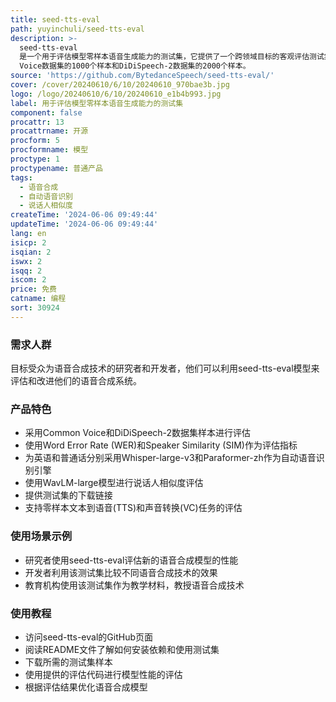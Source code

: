 ```yaml
---
title: seed-tts-eval
path: yuyinchuli/seed-tts-eval
description: >-
  seed-tts-eval
  是一个用于评估模型零样本语音生成能力的测试集，它提供了一个跨领域目标的客观评估测试集，包含从英语和普通话公共语料库中提取的样本，用于衡量模型在各种客观指标上的表现。它使用了Common
  Voice数据集的1000个样本和DiDiSpeech-2数据集的2000个样本。
source: 'https://github.com/BytedanceSpeech/seed-tts-eval/'
cover: /cover/20240610/6/10/20240610_970bae3b.jpg
logo: /logo/20240610/6/10/20240610_e1b4b993.jpg
label: 用于评估模型零样本语音生成能力的测试集
component: false
procattr: 13
procattrname: 开源
procform: 5
procformname: 模型
proctype: 1
proctypename: 普通产品
tags:
  - 语音合成
  - 自动语音识别
  - 说话人相似度
createTime: '2024-06-06 09:49:44'
updateTime: '2024-06-06 09:49:44'
lang: en
isicp: 2
isqian: 2
iswx: 2
isqq: 2
iscom: 2
price: 免费
catname: 编程
sort: 30924
---
```




### 需求人群
目标受众为语音合成技术的研究者和开发者，他们可以利用seed-tts-eval模型来评估和改进他们的语音合成系统。

### 产品特色
* 采用Common Voice和DiDiSpeech-2数据集样本进行评估
* 使用Word Error Rate (WER)和Speaker Similarity (SIM)作为评估指标
* 为英语和普通话分别采用Whisper-large-v3和Paraformer-zh作为自动语音识别引擎
* 使用WavLM-large模型进行说话人相似度评估
* 提供测试集的下载链接
* 支持零样本文本到语音(TTS)和声音转换(VC)任务的评估

### 使用场景示例
* 研究者使用seed-tts-eval评估新的语音合成模型的性能
* 开发者利用该测试集比较不同语音合成技术的效果
* 教育机构使用该测试集作为教学材料，教授语音合成技术

### 使用教程
* 访问seed-tts-eval的GitHub页面
* 阅读README文件了解如何安装依赖和使用测试集
* 下载所需的测试集样本
* 使用提供的评估代码进行模型性能的评估
* 根据评估结果优化语音合成模型

  
